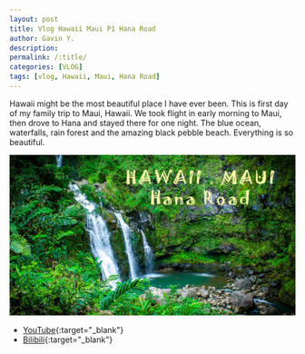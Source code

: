 ```yaml
---
layout: post
title: Vlog Hawaii Maui P1 Hana Road
author: Gavin Y.
description:
permalink: /:title/
categories: [VLOG]
tags: [vlog, Hawaii, Maui, Hana Road]
---
```


Hawaii might be the most beautiful place I have ever been.
This is first day of my family trip to Maui, Hawaii.
We took flight in early morning to Maui, then drove to Hana and stayed there for one night.
The blue ocean, waterfalls, rain forest and the amazing black pebble beach. Everything is so beautiful.

![Create Query](/images/20210406-vlog-hawaii-maui-p1-hana-road/cover.jpg)

- [YouTube](https://youtu.be/Y1KXMZGgyCw){:target="_blank"}
- [Bilibili](https://www.bilibili.com/video/BV1KZ4y1c7sr){:target="_blank"}
